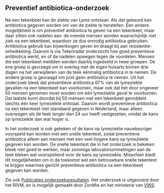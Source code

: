 ## Preventief antibiotica-onderzoek
Na een tekenbeet kan de ziekte van Lyme ontstaan. Als dat gebeurd kan antibiotica gegeven worden om van de ziekte te herstellen. Een andere mogelijkheid is om preventief antibiotica te geven na een tekenbeet, maar daar zitten ook nadelen aan: de meeste mensen worden waarschijnlijk niet ziek na een tekenbeet, waardoor ze dus onnodig antibiotica gebruiken. Antibiotica gebruik kan bijwerkingen geven en draagt bij aan resistentie-ontwikkeling. Daarom is via Tekenradar onderzocht hoe goed preventieve antibiotica werkt, en of de nadelen opwegen tegen de voordelen. Mensen die een tekenbeet meldden werden daarbij ingedeeld in twee groepen. De ene groep is gevraagd om in overleg met de eigen huisarts binnen drie dagen na het verwijderen van de teek éénmalig antibiotica in te nemen. De andere groep is gevraagd om juist geen antibiotica te nemen. Uit het onderzoek bleek dat preventieve antibiotica 67% van de lymeziekte gevallen na een tekenbeet kan voorkomen, maar ook dat het door ongeveer 50 mensen genomen moet worden om één lymeziekte geval te voorkomen. Dat laatste komt doordat bij 50 mensen met een tekenbeet gemiddeld slechts één keer lymeziekte ontstaat. Daarom wordt preventieve antibiotica na een tekenbeet niet standaard gegeven in Nederland, maar alleen overwogen als de teek langer dan 24 uur heeft vastgezeten, omdat de kans op lymeziekte dan wat hoger is.

In het onderzoek is ook gekeken of de kans op lymeziekte nauwkeuriger voorspeld kan worden met een snelle tekentest, zodat preventieve antibiotica alleen aan mensen met een veel hogere kans op lymeziekte gegeven kan worden. De snelle tekentest die in het onderzoek is bekeken bleek niet goed te werken, maar sommige laboratoriummetingen aan de teek bleken wel voorspellend voor de kans op lymeziekte. Misschien biedt dit mogelijkheden om in de toekomst wel een betrouwbare snelle tekentest te krijgen waarmee gericht preventieve antibiotica na een tekenbeet gegeven kan worden.

Zie ook [Publicaties onderzoeksresultaten](/onderzoek/publicaties).
Het onderzoek is uitgevoerd door het RIVM, en is mogelijk gemaakt door ZonMw en het ministerie van [VWS](https://www.rijksoverheid.nl/ministeries/ministerie-van-volksgezondheid-welzijn-en-sport).
